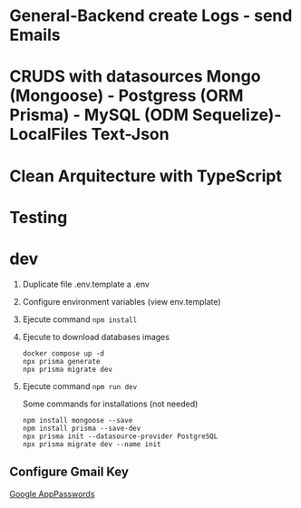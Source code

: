 # General-Backend create Logs - send Emails
# CRUDS with datasources Mongo (Mongoose) - Postgress (ORM Prisma) - MySQL (ODM Sequelize)- LocalFiles Text-Json 
# Clean Arquitecture with TypeScript
# Testing

# dev
1. Duplicate file .env.template a .env
2. Configure environment variables (view env.template)
3. Ejecute command ```npm install```
4. Ejecute to download databases images
    ```
    docker compose up -d
    npx prisma generate
    npx prisma migrate dev
    
    ```
5. Ejecute command ```npm run dev```
    
    Some commands for installations (not needed)
    ```
    npm install mongoose --save
    npm install prisma --save-dev
    npx prisma init --datasource-provider PostgreSQL
    npx prisma migrate dev --name init
    ```

## Configure Gmail Key
[Google AppPasswords](https://myaccount.google.com/u/0/apppasswords)